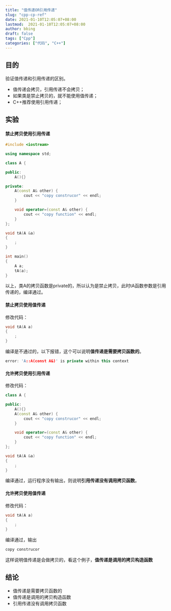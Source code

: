 ```yaml
---
title: "值传递OR引用传递"
slug: "cpp-cp-ref"
date: 2021-01-10T12:05:07+08:00
lastmod:  2021-01-10T12:05:07+08:00
author: bbing
draft: false
tags: ["Cpp"]
categories: ["代码", "C++"]
---
```


## 目的

验证值传递和引用传递的区别。

- 值传递会拷贝，引用传递不会拷贝；
- 如果类是禁止拷贝的，就不能使用值传递；
- C++推荐使用引用传递；

## 实验

#### 禁止拷贝使用引用传递

```cpp
#include <iostream>

using namespace std;

class A {

public:
    A(){}

private:
    A(const A& other) {
        cout << "copy construcor" << endl;
    }

    void operator=(const A& other) {
        cout << "copy function" << endl;
    }
};

void tA(A &a)
{
    ;
}

int main()
{
    A a;
    tA(a);
}
```

以上，类A的拷贝函数是private的，所以认为是禁止拷贝，此时tA函数参数是引用传递的，编译通过。

#### 禁止拷贝使用值传递

修改代码：

```cpp
void tA(A a)
{
    ;
}
```

编译是不通过的，以下报错，这个可以说明**值传递是需要拷贝函数的**。

```cpp
error: 'A::A(const A&)' is private within this context
```

#### 允许拷贝使用引用传递

修改代码：

```cpp
class A {

public:
    A(){}
    A(const A& other) {
        cout << "copy construcor" << endl;
    }

    void operator=(const A& other) {
        cout << "copy function" << endl;
    }
};

void tA(A &a)
{
    ;
}

```

编译通过，运行程序没有输出，则说明**引用传递没有调用拷贝函数**。

#### 允许拷贝使用值传递

修改代码：

```cpp
void tA(A a)
{
    ;
}
```

编译通过，输出

```cpp
copy construcor
```

这样说明值传递是会做拷贝的，看这个例子，**值传递是调用的拷贝构造函数**

## 结论

- 值传递是需要拷贝函数的
- 值传递是调用的拷贝构造函数
- 引用传递没有调用拷贝函数